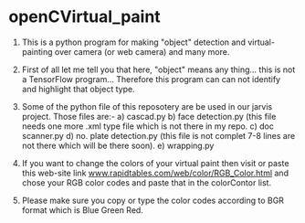 # openCVirtual_paint
1. This is a python program for making "object" detection and virtual-painting over camera (or web camera) and many more.

2. First of all let me tell you that here, "object" means any thing... this is not a TensorFlow program... Therefore this program can can not identify and highlight that object type.

3. Some of the python file of this reposotery are be used in our jarvis project. Those files are:-
  a) cascad.py
  b) face detection.py (this file needs one more .xml type file which is not there in my repo.
  c) doc scanner.py
  d) no. plate detection.py (this file is not complet 7-8 lines are not there which will be there soon).
  e) wrapping.py

4. If you want to change the colors of your virtual paint then visit or paste this web-site link www.rapidtables.com/web/color/RGB_Color.html and chose your RGB color codes and paste that in the colorContor list.

5. Please make sure you copy or type the color codes according to BGR format which is Blue Green Red.
